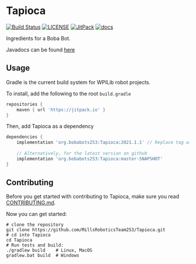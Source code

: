 # Tapioca

[![Build Status][GHAction-image]][GHAction-link]
[![LICENSE][LICENSE-image]][LICENSE-link]
[![JitPack][JitPack-image]][JitPack-link]
[![docs][javadocs-image]][javadocs-link]

Ingredients for a Boba Bot.

Javadocs can be found [here][javadocs-link]

## Usage

Gradle is the current build system for WPILib robot projects.

To install, add the following to the root `build.gradle`
```groovy
repositories {
    maven { url 'https://jitpack.io' }
}
```
Then, add Tapioca as a dependency
```groovy
dependencies {
    implementation 'org.bobabots253:Tapioca:2021.1.1' // Replace tag with the latest release if needed
    
    // Alternatively, for the latest version on github
    implementation 'org.bobabots253:Tapioca:master-SNAPSHOT'
}

```

## Contributing

Before you get started with contributing to Tapioca, make sure you read [CONTRIBUTING.md](CONTRIBUTING.md).

Now you can get started:
```shell
# clone the repository
git clone https://github.com/MillsRoboticsTeam253/Tapioca.git
# cd into Tapioca
cd Tapioca
# Run tests and build:
./gradlew build    # Linux, MacOS
gradlew.bat build  # Windows
```

[GHAction-image]: https://github.com/MillsRoboticsTeam253/Tapioca/workflows/CI/badge.svg?branch=master&event=push
[GHAction-link]: https://github.com/MillsRoboticsTeam253/Tapioca/actions?query=event%3Apush+branch%3Amaster
[LICENSE-image]: https://img.shields.io/github/license/MillsRoboticsTeam253/Tapioca
[LICENSE-link]: https://github.com/MillsRoboticsTeam253/Tapioca/blob/master/LICENSE
[JitPack-image]: https://jitpack.io/v/org.bobabots253/Tapioca.svg
[JitPack-link]: https://jitpack.io/#org.bobabots253/Tapioca
[javadocs-image]: https://github.com/MillsRoboticsTeam253/Tapioca/workflows/docs/badge.svg?branch=master&event=push
[javadocs-link]: https://millsroboticsteam253.github.io/Tapioca/
